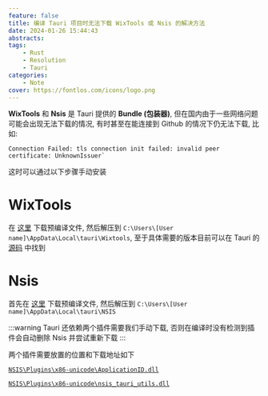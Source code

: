 ```yaml
---
feature: false
title: 编译 Tauri 项目时无法下载 WixTools 或 Nsis 的解决方法
date: 2024-01-26 15:44:43
abstracts:
tags:
    - Rust
    - Resolution
    - Tauri
categories:
    - Note
cover: https://fontlos.com/icons/logo.png
---
```


**WixTools** 和 **Nsis** 是 Tauri 提供的 **Bundle (包装器)**, 但在国内由于一些网络问题可能会出现无法下载的情况, 有时甚至在能连接到 Github 的情况下仍无法下载, 比如:

```
Connection Failed: tls connection init failed: invalid peer certificate: UnknownIssuer`
```

这时可以通过以下步骤手动安装

# WixTools

在 [这里](https://github.com/wixtoolset/wix3/releases/) 下载预编译文件, 然后解压到 `C:\Users\[User name]\AppData\Local\tauri\Wixtools`, 至于具体需要的版本目前可以在 Tauri 的 [源码](https://github.com/tauri-apps/tauri/blob/dev/tooling/bundler/src/bundle/windows/msi/wix.rs#L35) 中找到

# Nsis

首先在 [这里](https://github.com/tauri-apps/binary-releases/releases) 下载预编译文件, 然后解压到 `C:\Users\[User name]\AppData\Local\tauri\NSIS`

:::warning
Tauri 还依赖两个插件需要我们手动下载, 否则在编译时没有检测到插件会自动删除 Nsis 并尝试重新下载
:::

两个插件需要放置的位置和下载地址如下

[`NSIS\Plugins\x86-unicode\ApplicationID.dll`](https://github.com/tauri-apps/binary-releases/releases)

[`NSIS\Plugins\x86-unicode\nsis_tauri_utils.dll`](https://github.com/tauri-apps/nsis-tauri-utils/releases)